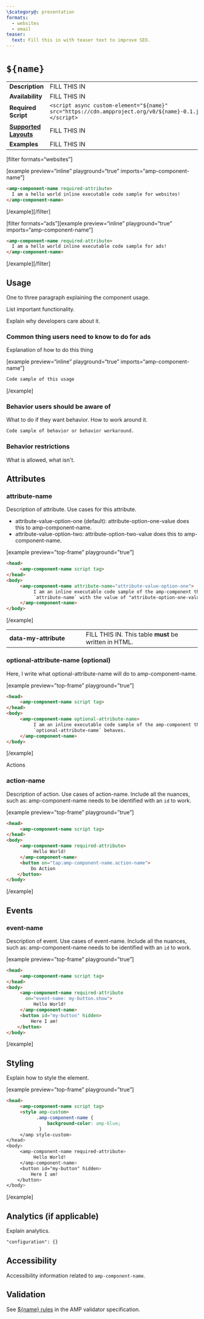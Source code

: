 ```yaml
---
\$category@: presentation
formats:
  - websites
  - email
teaser:
  text: Fill this in with teaser text to improve SEO.
---
```


<!--
  All documentation starts with frontmatter. Front matter organizes documentation on amp.dev
  and improves SEO.
  * Include the relevant category(ies): ads-analytics, dynamic-content, layout, media, presentation, social, personalization
  * List applicable format(s): websites, ads, stories, email
  * Remove this comment!
-->

<!--
Copyright ${year} The AMP HTML Authors. All Rights Reserved.

Licensed under the Apache License, Version 2.0 (the "License");
you may not use this file except in compliance with the License.
You may obtain a copy of the License at

      http://www.apache.org/licenses/LICENSE-2.0

Unless required by applicable law or agreed to in writing, software
distributed under the License is distributed on an "AS-IS" BASIS,
WITHOUT WARRANTIES OR CONDITIONS OF ANY KIND, either express or implied.
See the License for the specific language governing permissions and
limitations under the License.
-->

# `${name}`

<table>
  <tr>
    <td width="40%"><strong>Description</strong></td>
    <td>FILL THIS IN</td>
  </tr>
  <tr>
    <td width="40%"><strong>Availability</strong></td>
    <td>FILL THIS IN</td>
  </tr>
  <tr>
    <td width="40%"><strong>Required Script</strong></td>
    <td><code>&lt;script async custom-element="${name}" src="https://cdn.ampproject.org/v0/${name}-0.1.js">&lt;/script></code></td>
  </tr>
  <tr>
    <td class="col-fourty"><strong><a href="https://amp.dev/documentation/guides-and-tutorials/develop/style_and_layout/control_layout">Supported Layouts</a></strong></td>
    <td>FILL THIS IN</td>
  </tr>
  <tr>
    <td width="40%"><strong>Examples</strong></td>
    <td>FILL THIS IN</td>
  </tr>
</table>

<!--
  If the component is relevant for more than one format and operates differently between these
  formats, include and filter multiple code samples.
-->

[filter formats=“websites”]

[example preview=“inline” playground=“true” imports=“amp-component-name”]

```html
<amp-component-name required-attribute>
  I am a hello world inline executable code sample for websites!
</amp-component-name>
```

[/example][/filter]

[filter formats=“ads”][example preview=“inline” playground=“true” imports=“amp-component-name”]

```html
<amp-component-name required-attribute>
  I am a hello world inline executable code sample for ads!
</amp-component-name>
```

[/example][/filter]

## Usage

One to three paragraph explaining the component usage.

List important functionality.

Explain why developers care about it.

### Common thing users need to know to do for ads

Explanation of how to do this thing

[example preview=“inline” playground=“true” imports=“amp-component-name”]

```html
Code sample of this usage
```

[/example]

### Behavior users should be aware of

What to do if they want behavior. How to work around it.

```html
Code sample of behavior or behavior workaround.
```

### Behavior restrictions

What is allowed, what isn't.

## Attributes

### attribute-name

Description of attribute. Use cases for this attribute.

- attribute-value-option-one (default): attribute-option-one-value does this to amp-component-name.
- attribute-value-option-two: attribute-option-two-value does this to amp-component-name.

[example preview=”top-frame” playground=”true”]

```html
<head>
     <amp-component-name script tag>
</head>
<body>
     <amp-component-name attribute-name="attribute-value-option-one">
          I am an inline executable code sample of the amp-component that demonstrates how
          `attribute-name` with the value of "attribute-option-one-value" behaves.
     </amp-component-name>
</body>
```

[/example]

<!--
  If the attribute list requires a table, use the template below.
-->

<table>
  <tr>
    <td width="40%"><strong>data-my-attribute</strong></td>
    <td>FILL THIS IN. This table <strong>must</strong> be written in HTML.</td>
  </tr>
</table>

### optional-attribute-name (optional)

Here, I write what optional-attribute-name will do to amp-component-name.

[example preview=”top-frame” playground=”true”]

```html
<head>
     <amp-component-name script tag>
</head>
<body>
     <amp-component-name optional-attribute-name>
          I am an inline executable code sample of the amp-component that demonstrates how
          `optional-attribute-name` behaves.
     </amp-component-name>
</body>
```

[/example]

Actions

### action-name

Description of action. Use cases of action-name. Include all the nuances, such as: amp-component-name needs to be identified with an `id` to work.

[example preview=”top-frame” playground=”true”]

```html
<head>
     <amp-component-name script tag>
</head>
<body>
     <amp-component-name required-attribute>
          Hello World!
     </amp-component-name>
     <button on="tap:amp-component-name.action-name">
         Do Action
    </button>
</body>
```

[/example]

## Events

### event-name

Description of event. Use cases of event-name. Include all the nuances, such as: amp-component-name needs to be identified with an `id` to work.

[example preview=”top-frame” playground=”true”]

```html
<head>
     <amp-component-name script tag>
</head>
<body>
     <amp-component-name required-attribute
       on="event-name: my-button.show">
          Hello World!
     </amp-component-name>
     <button id="my-button" hidden>
         Here I am!
    </button>
</body>
```

[/example]

## Styling

Explain how to style the element.

[example preview=”top-frame” playground=”true”]

```html
<head>
     <amp-component-name script tag>
     <style amp-custom>
           .amp-component-name {
               background-color: amp-blue;
            }
     </amp style-custom>
</head>
<body>
     <amp-component-name required-attribute>
          Hello World!
     </amp-component-name>
     <button id="my-button" hidden>
         Here I am!
    </button>
</body>
```

[/example]

## Analytics (if applicable)

Explain analytics.

```html
"configuration": {}
```

## Accessibility

Accessibility information related to `amp-component-name`.

## Validation

See [\${name} rules](https://github.com/ampproject/amphtml/blob/master/extensions/${name}/validator-${name}.protoascii) in the AMP validator specification.
